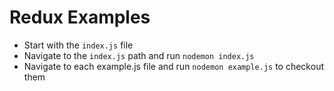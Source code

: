 # Redux Examples

- Start with the `index.js` file
- Navigate to the `index.js` path and run `nodemon index.js`
- Navigate to each example.js file and run `nodemon example.js` to checkout them
